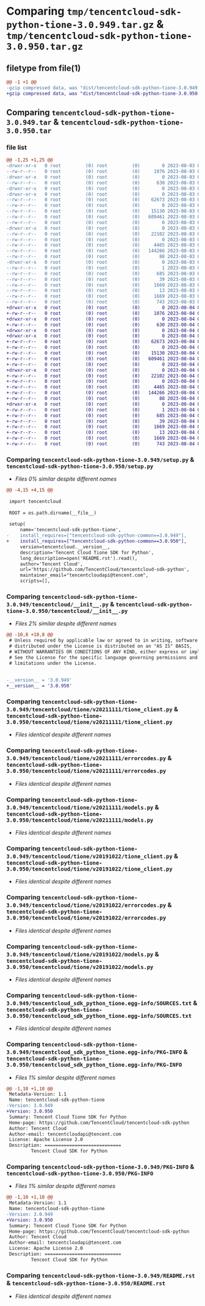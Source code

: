 # Comparing `tmp/tencentcloud-sdk-python-tione-3.0.949.tar.gz` & `tmp/tencentcloud-sdk-python-tione-3.0.950.tar.gz`

## filetype from file(1)

```diff
@@ -1 +1 @@
-gzip compressed data, was "dist/tencentcloud-sdk-python-tione-3.0.949.tar", last modified: Thu Aug  3 00:36:43 2023, max compression
+gzip compressed data, was "dist/tencentcloud-sdk-python-tione-3.0.950.tar", last modified: Fri Aug  4 00:36:38 2023, max compression
```

## Comparing `tencentcloud-sdk-python-tione-3.0.949.tar` & `tencentcloud-sdk-python-tione-3.0.950.tar`

### file list

```diff
@@ -1,25 +1,25 @@
-drwxr-xr-x   0 root         (0) root         (0)        0 2023-08-03 00:36:43.000000 tencentcloud-sdk-python-tione-3.0.949/
--rw-r--r--   0 root         (0) root         (0)     1076 2023-08-03 00:36:43.000000 tencentcloud-sdk-python-tione-3.0.949/setup.py
-drwxr-xr-x   0 root         (0) root         (0)        0 2023-08-03 00:36:43.000000 tencentcloud-sdk-python-tione-3.0.949/tencentcloud/
--rw-r--r--   0 root         (0) root         (0)      630 2023-08-03 00:36:43.000000 tencentcloud-sdk-python-tione-3.0.949/tencentcloud/__init__.py
-drwxr-xr-x   0 root         (0) root         (0)        0 2023-08-03 00:36:43.000000 tencentcloud-sdk-python-tione-3.0.949/tencentcloud/tione/
-drwxr-xr-x   0 root         (0) root         (0)        0 2023-08-03 00:36:43.000000 tencentcloud-sdk-python-tione-3.0.949/tencentcloud/tione/v20211111/
--rw-r--r--   0 root         (0) root         (0)    62673 2023-08-03 00:36:43.000000 tencentcloud-sdk-python-tione-3.0.949/tencentcloud/tione/v20211111/tione_client.py
--rw-r--r--   0 root         (0) root         (0)        0 2023-08-03 00:36:43.000000 tencentcloud-sdk-python-tione-3.0.949/tencentcloud/tione/v20211111/__init__.py
--rw-r--r--   0 root         (0) root         (0)    15130 2023-08-03 00:36:43.000000 tencentcloud-sdk-python-tione-3.0.949/tencentcloud/tione/v20211111/errorcodes.py
--rw-r--r--   0 root         (0) root         (0)   609461 2023-08-03 00:36:43.000000 tencentcloud-sdk-python-tione-3.0.949/tencentcloud/tione/v20211111/models.py
--rw-r--r--   0 root         (0) root         (0)        0 2023-08-03 00:36:43.000000 tencentcloud-sdk-python-tione-3.0.949/tencentcloud/tione/__init__.py
-drwxr-xr-x   0 root         (0) root         (0)        0 2023-08-03 00:36:43.000000 tencentcloud-sdk-python-tione-3.0.949/tencentcloud/tione/v20191022/
--rw-r--r--   0 root         (0) root         (0)    22102 2023-08-03 00:36:43.000000 tencentcloud-sdk-python-tione-3.0.949/tencentcloud/tione/v20191022/tione_client.py
--rw-r--r--   0 root         (0) root         (0)        0 2023-08-03 00:36:43.000000 tencentcloud-sdk-python-tione-3.0.949/tencentcloud/tione/v20191022/__init__.py
--rw-r--r--   0 root         (0) root         (0)     4465 2023-08-03 00:36:43.000000 tencentcloud-sdk-python-tione-3.0.949/tencentcloud/tione/v20191022/errorcodes.py
--rw-r--r--   0 root         (0) root         (0)   144266 2023-08-03 00:36:43.000000 tencentcloud-sdk-python-tione-3.0.949/tencentcloud/tione/v20191022/models.py
--rw-r--r--   0 root         (0) root         (0)       88 2023-08-03 00:36:43.000000 tencentcloud-sdk-python-tione-3.0.949/setup.cfg
-drwxr-xr-x   0 root         (0) root         (0)        0 2023-08-03 00:36:43.000000 tencentcloud-sdk-python-tione-3.0.949/tencentcloud_sdk_python_tione.egg-info/
--rw-r--r--   0 root         (0) root         (0)        1 2023-08-03 00:36:43.000000 tencentcloud-sdk-python-tione-3.0.949/tencentcloud_sdk_python_tione.egg-info/dependency_links.txt
--rw-r--r--   0 root         (0) root         (0)      685 2023-08-03 00:36:43.000000 tencentcloud-sdk-python-tione-3.0.949/tencentcloud_sdk_python_tione.egg-info/SOURCES.txt
--rw-r--r--   0 root         (0) root         (0)       39 2023-08-03 00:36:43.000000 tencentcloud-sdk-python-tione-3.0.949/tencentcloud_sdk_python_tione.egg-info/requires.txt
--rw-r--r--   0 root         (0) root         (0)     1669 2023-08-03 00:36:43.000000 tencentcloud-sdk-python-tione-3.0.949/tencentcloud_sdk_python_tione.egg-info/PKG-INFO
--rw-r--r--   0 root         (0) root         (0)       13 2023-08-03 00:36:43.000000 tencentcloud-sdk-python-tione-3.0.949/tencentcloud_sdk_python_tione.egg-info/top_level.txt
--rw-r--r--   0 root         (0) root         (0)     1669 2023-08-03 00:36:43.000000 tencentcloud-sdk-python-tione-3.0.949/PKG-INFO
--rw-r--r--   0 root         (0) root         (0)      743 2023-08-03 00:36:43.000000 tencentcloud-sdk-python-tione-3.0.949/README.rst
+drwxr-xr-x   0 root         (0) root         (0)        0 2023-08-04 00:36:38.000000 tencentcloud-sdk-python-tione-3.0.950/
+-rw-r--r--   0 root         (0) root         (0)     1076 2023-08-04 00:36:38.000000 tencentcloud-sdk-python-tione-3.0.950/setup.py
+drwxr-xr-x   0 root         (0) root         (0)        0 2023-08-04 00:36:38.000000 tencentcloud-sdk-python-tione-3.0.950/tencentcloud/
+-rw-r--r--   0 root         (0) root         (0)      630 2023-08-04 00:36:38.000000 tencentcloud-sdk-python-tione-3.0.950/tencentcloud/__init__.py
+drwxr-xr-x   0 root         (0) root         (0)        0 2023-08-04 00:36:38.000000 tencentcloud-sdk-python-tione-3.0.950/tencentcloud/tione/
+drwxr-xr-x   0 root         (0) root         (0)        0 2023-08-04 00:36:38.000000 tencentcloud-sdk-python-tione-3.0.950/tencentcloud/tione/v20211111/
+-rw-r--r--   0 root         (0) root         (0)    62673 2023-08-04 00:36:38.000000 tencentcloud-sdk-python-tione-3.0.950/tencentcloud/tione/v20211111/tione_client.py
+-rw-r--r--   0 root         (0) root         (0)        0 2023-08-04 00:36:38.000000 tencentcloud-sdk-python-tione-3.0.950/tencentcloud/tione/v20211111/__init__.py
+-rw-r--r--   0 root         (0) root         (0)    15130 2023-08-04 00:36:38.000000 tencentcloud-sdk-python-tione-3.0.950/tencentcloud/tione/v20211111/errorcodes.py
+-rw-r--r--   0 root         (0) root         (0)   609461 2023-08-04 00:36:38.000000 tencentcloud-sdk-python-tione-3.0.950/tencentcloud/tione/v20211111/models.py
+-rw-r--r--   0 root         (0) root         (0)        0 2023-08-04 00:36:38.000000 tencentcloud-sdk-python-tione-3.0.950/tencentcloud/tione/__init__.py
+drwxr-xr-x   0 root         (0) root         (0)        0 2023-08-04 00:36:38.000000 tencentcloud-sdk-python-tione-3.0.950/tencentcloud/tione/v20191022/
+-rw-r--r--   0 root         (0) root         (0)    22102 2023-08-04 00:36:38.000000 tencentcloud-sdk-python-tione-3.0.950/tencentcloud/tione/v20191022/tione_client.py
+-rw-r--r--   0 root         (0) root         (0)        0 2023-08-04 00:36:38.000000 tencentcloud-sdk-python-tione-3.0.950/tencentcloud/tione/v20191022/__init__.py
+-rw-r--r--   0 root         (0) root         (0)     4465 2023-08-04 00:36:38.000000 tencentcloud-sdk-python-tione-3.0.950/tencentcloud/tione/v20191022/errorcodes.py
+-rw-r--r--   0 root         (0) root         (0)   144266 2023-08-04 00:36:38.000000 tencentcloud-sdk-python-tione-3.0.950/tencentcloud/tione/v20191022/models.py
+-rw-r--r--   0 root         (0) root         (0)       88 2023-08-04 00:36:38.000000 tencentcloud-sdk-python-tione-3.0.950/setup.cfg
+drwxr-xr-x   0 root         (0) root         (0)        0 2023-08-04 00:36:38.000000 tencentcloud-sdk-python-tione-3.0.950/tencentcloud_sdk_python_tione.egg-info/
+-rw-r--r--   0 root         (0) root         (0)        1 2023-08-04 00:36:38.000000 tencentcloud-sdk-python-tione-3.0.950/tencentcloud_sdk_python_tione.egg-info/dependency_links.txt
+-rw-r--r--   0 root         (0) root         (0)      685 2023-08-04 00:36:38.000000 tencentcloud-sdk-python-tione-3.0.950/tencentcloud_sdk_python_tione.egg-info/SOURCES.txt
+-rw-r--r--   0 root         (0) root         (0)       39 2023-08-04 00:36:38.000000 tencentcloud-sdk-python-tione-3.0.950/tencentcloud_sdk_python_tione.egg-info/requires.txt
+-rw-r--r--   0 root         (0) root         (0)     1669 2023-08-04 00:36:38.000000 tencentcloud-sdk-python-tione-3.0.950/tencentcloud_sdk_python_tione.egg-info/PKG-INFO
+-rw-r--r--   0 root         (0) root         (0)       13 2023-08-04 00:36:38.000000 tencentcloud-sdk-python-tione-3.0.950/tencentcloud_sdk_python_tione.egg-info/top_level.txt
+-rw-r--r--   0 root         (0) root         (0)     1669 2023-08-04 00:36:38.000000 tencentcloud-sdk-python-tione-3.0.950/PKG-INFO
+-rw-r--r--   0 root         (0) root         (0)      743 2023-08-04 00:36:38.000000 tencentcloud-sdk-python-tione-3.0.950/README.rst
```

### Comparing `tencentcloud-sdk-python-tione-3.0.949/setup.py` & `tencentcloud-sdk-python-tione-3.0.950/setup.py`

 * *Files 0% similar despite different names*

```diff
@@ -4,15 +4,15 @@
 
 import tencentcloud
 
 ROOT = os.path.dirname(__file__)
 
 setup(
     name='tencentcloud-sdk-python-tione',
-    install_requires=["tencentcloud-sdk-python-common==3.0.949"],
+    install_requires=["tencentcloud-sdk-python-common==3.0.950"],
     version=tencentcloud.__version__,
     description='Tencent Cloud Tione SDK for Python',
     long_description=open('README.rst').read(),
     author='Tencent Cloud',
     url='https://github.com/TencentCloud/tencentcloud-sdk-python',
     maintainer_email="tencentcloudapi@tencent.com",
     scripts=[],
```

### Comparing `tencentcloud-sdk-python-tione-3.0.949/tencentcloud/__init__.py` & `tencentcloud-sdk-python-tione-3.0.950/tencentcloud/__init__.py`

 * *Files 2% similar despite different names*

```diff
@@ -10,8 +10,8 @@
 # Unless required by applicable law or agreed to in writing, software
 # distributed under the License is distributed on an "AS IS" BASIS,
 # WITHOUT WARRANTIES OR CONDITIONS OF ANY KIND, either express or implied.
 # See the License for the specific language governing permissions and
 # limitations under the License.
 
 
-__version__ = '3.0.949'
+__version__ = '3.0.950'
```

### Comparing `tencentcloud-sdk-python-tione-3.0.949/tencentcloud/tione/v20211111/tione_client.py` & `tencentcloud-sdk-python-tione-3.0.950/tencentcloud/tione/v20211111/tione_client.py`

 * *Files identical despite different names*

### Comparing `tencentcloud-sdk-python-tione-3.0.949/tencentcloud/tione/v20211111/errorcodes.py` & `tencentcloud-sdk-python-tione-3.0.950/tencentcloud/tione/v20211111/errorcodes.py`

 * *Files identical despite different names*

### Comparing `tencentcloud-sdk-python-tione-3.0.949/tencentcloud/tione/v20211111/models.py` & `tencentcloud-sdk-python-tione-3.0.950/tencentcloud/tione/v20211111/models.py`

 * *Files identical despite different names*

### Comparing `tencentcloud-sdk-python-tione-3.0.949/tencentcloud/tione/v20191022/tione_client.py` & `tencentcloud-sdk-python-tione-3.0.950/tencentcloud/tione/v20191022/tione_client.py`

 * *Files identical despite different names*

### Comparing `tencentcloud-sdk-python-tione-3.0.949/tencentcloud/tione/v20191022/errorcodes.py` & `tencentcloud-sdk-python-tione-3.0.950/tencentcloud/tione/v20191022/errorcodes.py`

 * *Files identical despite different names*

### Comparing `tencentcloud-sdk-python-tione-3.0.949/tencentcloud/tione/v20191022/models.py` & `tencentcloud-sdk-python-tione-3.0.950/tencentcloud/tione/v20191022/models.py`

 * *Files identical despite different names*

### Comparing `tencentcloud-sdk-python-tione-3.0.949/tencentcloud_sdk_python_tione.egg-info/SOURCES.txt` & `tencentcloud-sdk-python-tione-3.0.950/tencentcloud_sdk_python_tione.egg-info/SOURCES.txt`

 * *Files identical despite different names*

### Comparing `tencentcloud-sdk-python-tione-3.0.949/tencentcloud_sdk_python_tione.egg-info/PKG-INFO` & `tencentcloud-sdk-python-tione-3.0.950/tencentcloud_sdk_python_tione.egg-info/PKG-INFO`

 * *Files 1% similar despite different names*

```diff
@@ -1,10 +1,10 @@
 Metadata-Version: 1.1
 Name: tencentcloud-sdk-python-tione
-Version: 3.0.949
+Version: 3.0.950
 Summary: Tencent Cloud Tione SDK for Python
 Home-page: https://github.com/TencentCloud/tencentcloud-sdk-python
 Author: Tencent Cloud
 Author-email: tencentcloudapi@tencent.com
 License: Apache License 2.0
 Description: ============================
         Tencent Cloud SDK for Python
```

### Comparing `tencentcloud-sdk-python-tione-3.0.949/PKG-INFO` & `tencentcloud-sdk-python-tione-3.0.950/PKG-INFO`

 * *Files 1% similar despite different names*

```diff
@@ -1,10 +1,10 @@
 Metadata-Version: 1.1
 Name: tencentcloud-sdk-python-tione
-Version: 3.0.949
+Version: 3.0.950
 Summary: Tencent Cloud Tione SDK for Python
 Home-page: https://github.com/TencentCloud/tencentcloud-sdk-python
 Author: Tencent Cloud
 Author-email: tencentcloudapi@tencent.com
 License: Apache License 2.0
 Description: ============================
         Tencent Cloud SDK for Python
```

### Comparing `tencentcloud-sdk-python-tione-3.0.949/README.rst` & `tencentcloud-sdk-python-tione-3.0.950/README.rst`

 * *Files identical despite different names*

